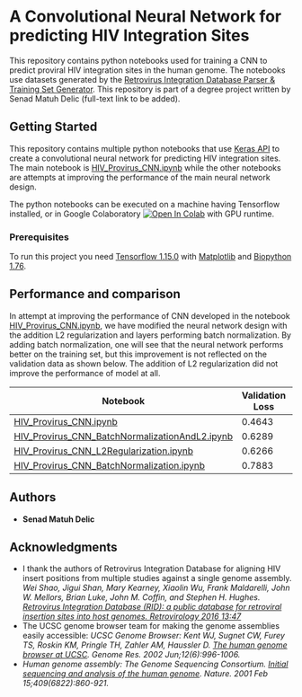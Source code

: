 # A Convolutional Neural Network for predicting HIV Integration Sites
This repository contains python notebooks used for training a CNN to predict proviral HIV integration sites in the human genome. The notebooks use datasets generated by the [Retrovirus Integration Database Parser & Training Set Generator](https://github.com/senadmd/RetrovirusIntegrationDatabaseParser).
This repository is part of a degree project written by Senad Matuh Delic (full-text link to be added).

## Getting Started

This repository contains multiple python notebooks that use [Keras API](https://keras.io/) to create a convolutional neural network for predicting HIV integration sites. The main notebook is [HIV_Provirus_CNN.ipynb](HIV_Provirus_CNN.ipynb) while the other notebooks are attempts at improving the performance of the main neural network design.  

The python notebooks can be executed on a machine having Tensorflow installed, or in Google Colaboratory [![Open In Colab](https://colab.research.google.com/assets/colab-badge.svg)](https://colab.research.google.com/github/senadmd/HIVProvirusIntegrationPrediction/HIV_Provirus_CNN.ipynb) with GPU runtime.

### Prerequisites

To run this project you need [Tensorflow 1.15.0](https://www.tensorflow.org/) with [Matplotlib](https://matplotlib.org/) and [Biopython 1.76](https://biopython.org/).

## Performance and comparison
In attempt at improving the performance of CNN developed in the notebook [HIV_Provirus_CNN.ipynb](HIV_Provirus_CNN.ipynb), we have modified the neural network design with the addition L2 regularization and layers performing batch normalization. By adding batch normalization, one will see that the neural network performs better on the training set, but this improvement is not reflected on the validation data as shown below. The addition of L2 regularization did not improve the performance of model at all. 

| Notebook | Validation Loss | Validation Accuracy |
| --- | --- | --- |
| [HIV_Provirus_CNN.ipynb](HIV_Provirus_CNN.ipynb)  | 0.4643 | 0.7786|
| [HIV_Provirus_CNN_BatchNormalizationAndL2.ipynb](HIV_Provirus_CNN_BatchNormalizationAndL2.ipynb) | 0.6289 | 0.7069 |
| [HIV_Provirus_CNN_L2Regularization.ipynb](HIV_Provirus_CNN_L2Regularization.ipynb) | 0.6266 | 0.6880 |
| [HIV_Provirus_CNN_BatchNormalization.ipynb](HIV_Provirus_CNN_BatchNormalization.ipynb) | 0.7883 | 0.6467 |


## Authors

* **Senad Matuh Delic** 



## Acknowledgments

* I thank the authors of Retrovirus Integration Database for aligning HIV insert positions from multiple studies against a single genome assembly.
*Wei Shao, Jigui Shan, Mary Kearney, Xiaolin Wu, Frank Maldarelli, John W. Mellors, Brian Luke, John M. Coffin, and Stephen H. Hughes. [Retrovirus Integration Database (RID): a public database for retroviral insertion sites into host genomes. Retrovirology 2016 13:47](http://www.retrovirology.com/content/13/1/47)*
* The UCSC genome browser team for making the genome assemblies easily accessible: *UCSC Genome Browser: Kent WJ, Sugnet CW, Furey TS, Roskin KM, Pringle TH, Zahler AM, Haussler D. [The human genome browser at UCSC](http://www.genome.org/cgi/content/abstract/12/6/996). Genome Res. 2002 Jun;12(6):996-1006.*
* *Human genome assembly: The Genome Sequencing Consortium. [Initial sequencing and analysis of the human genome](http://www.nature.com/nature/journal/v409/n6822/abs/409860a0.html). Nature. 2001 Feb 15;409(6822):860-921.*